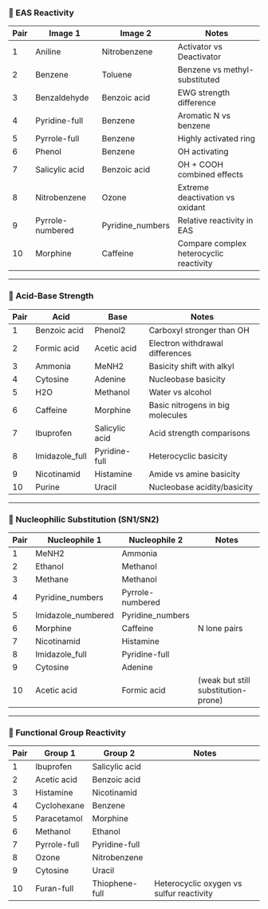 ### 🥇 EAS Reactivity

| Pair | Image 1            | Image 2           | Notes                                  |
|------|--------------------|-------------------|----------------------------------------|
| 1    | Aniline            | Nitrobenzene      | Activator vs Deactivator               |
| 2    | Benzene            | Toluene           | Benzene vs methyl-substituted          |
| 3    | Benzaldehyde       | Benzoic acid      | EWG strength difference                |
| 4    | Pyridine-full      | Benzene           | Aromatic N vs benzene                  |
| 5    | Pyrrole-full       | Benzene           | Highly activated ring                  |
| 6    | Phenol             | Benzene           | OH activating                          |
| 7    | Salicylic acid     | Benzoic acid      | OH + COOH combined effects             |
| 8    | Nitrobenzene       | Ozone             | Extreme deactivation vs oxidant        |
| 9    | Pyrrole-numbered   | Pyridine_numbers  | Relative reactivity in EAS             |
| 10   | Morphine           | Caffeine          | Compare complex heterocyclic reactivity |

---

### 🥈 Acid-Base Strength

| Pair | Acid               | Base              | Notes                                  |
|------|--------------------|-------------------|----------------------------------------|
| 1    | Benzoic acid       | Phenol2           | Carboxyl stronger than OH              |
| 2    | Formic acid        | Acetic acid       | Electron withdrawal differences        |
| 3    | Ammonia            | MeNH2             | Basicity shift with alkyl              |
| 4    | Cytosine           | Adenine           | Nucleobase basicity                    |
| 5    | H2O                | Methanol          | Water vs alcohol                       |
| 6    | Caffeine           | Morphine          | Basic nitrogens in big molecules       |
| 7    | Ibuprofen          | Salicylic acid    | Acid strength comparisons              |
| 8    | Imidazole_full     | Pyridine-full     | Heterocyclic basicity                  |
| 9    | Nicotinamid        | Histamine         | Amide vs amine basicity                |
| 10   | Purine             | Uracil            | Nucleobase acidity/basicity            |

---

### 🥉 Nucleophilic Substitution (SN1/SN2)

| Pair | Nucleophile 1       | Nucleophile 2      | Notes                             |
|------|---------------------|---------------------|-----------------------------------|
| 1    | MeNH2               | Ammonia             |                                   |
| 2    | Ethanol             | Methanol            |                                   |
| 3    | Methane             | Methanol            |                                   |
| 4    | Pyridine_numbers    | Pyrrole-numbered    |                                   |
| 5    | Imidazole_numbered  | Pyridine_numbers    |                                   |
| 6    | Morphine            | Caffeine            | N lone pairs                      |
| 7    | Nicotinamid         | Histamine           |                                   |
| 8    | Imidazole_full      | Pyridine-full       |                                   |
| 9    | Cytosine            | Adenine             |                                   |
| 10   | Acetic acid         | Formic acid         | (weak but still substitution-prone) |

---

### 🧪 Functional Group Reactivity

| Pair | Group 1             | Group 2           | Notes                               |
|------|---------------------|-------------------|-------------------------------------|
| 1    | Ibuprofen           | Salicylic acid    |                                     |
| 2    | Acetic acid         | Benzoic acid      |                                     |
| 3    | Histamine           | Nicotinamid       |                                     |
| 4    | Cyclohexane         | Benzene           |                                     |
| 5    | Paracetamol         | Morphine          |                                     |
| 6    | Methanol            | Ethanol           |                                     |
| 7    | Pyrrole-full        | Pyridine-full     |                                     |
| 8    | Ozone               | Nitrobenzene      |                                     |
| 9    | Cytosine            | Uracil            |                                     |
| 10   | Furan-full          | Thiophene-full    | Heterocyclic oxygen vs sulfur reactivity |

